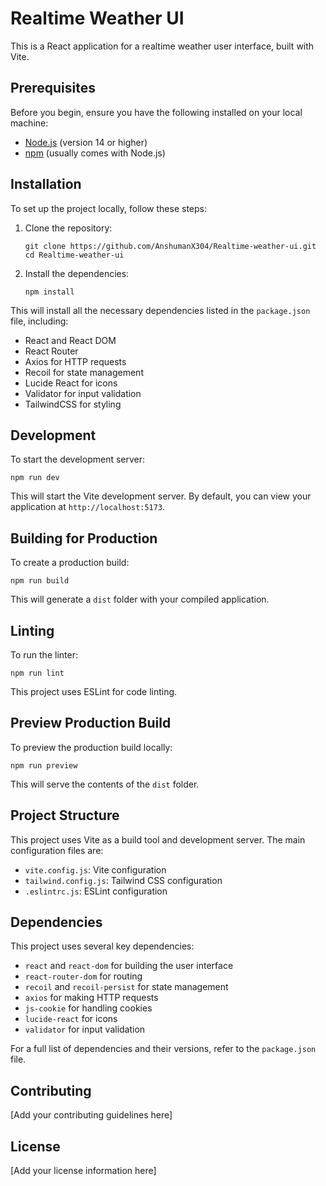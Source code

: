 # Realtime Weather UI

This is a React application for a realtime weather user interface, built with Vite.

## Prerequisites

Before you begin, ensure you have the following installed on your local machine:

- [Node.js](https://nodejs.org/) (version 14 or higher)
- [npm](https://www.npmjs.com/) (usually comes with Node.js)

## Installation

To set up the project locally, follow these steps:

1. Clone the repository:
   ```
   git clone https://github.com/AnshumanX304/Realtime-weather-ui.git
   cd Realtime-weather-ui
   ```

2. Install the dependencies:
   ```
   npm install
   ```

This will install all the necessary dependencies listed in the `package.json` file, including:

- React and React DOM
- React Router
- Axios for HTTP requests
- Recoil for state management
- Lucide React for icons
- Validator for input validation
- TailwindCSS for styling

## Development

To start the development server:

```
npm run dev
```

This will start the Vite development server. By default, you can view your application at `http://localhost:5173`.

## Building for Production

To create a production build:

```
npm run build
```

This will generate a `dist` folder with your compiled application.

## Linting

To run the linter:

```
npm run lint
```

This project uses ESLint for code linting.

## Preview Production Build

To preview the production build locally:

```
npm run preview
```

This will serve the contents of the `dist` folder.

## Project Structure

This project uses Vite as a build tool and development server. The main configuration files are:

- `vite.config.js`: Vite configuration
- `tailwind.config.js`: Tailwind CSS configuration
- `.eslintrc.js`: ESLint configuration

## Dependencies

This project uses several key dependencies:

- `react` and `react-dom` for building the user interface
- `react-router-dom` for routing
- `recoil` and `recoil-persist` for state management
- `axios` for making HTTP requests
- `js-cookie` for handling cookies
- `lucide-react` for icons
- `validator` for input validation

For a full list of dependencies and their versions, refer to the `package.json` file.

## Contributing

[Add your contributing guidelines here]

## License

[Add your license information here]
